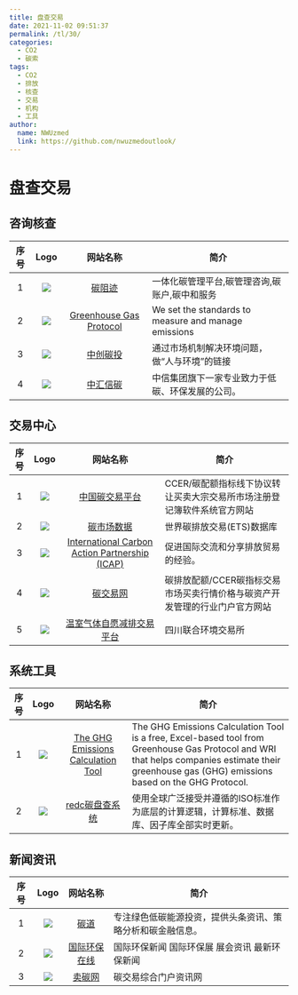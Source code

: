 ```yaml
---
title: 盘查交易
date: 2021-11-02 09:51:37
permalink: /tl/30/
categories:
  - CO2
  - 碳索
tags:
  - CO2
  - 排放
  - 核查
  - 交易
  - 机构
  - 工具
author: 
  name: NWUzmed
  link: https://github.com/nwuzmedoutlook/
---
```


# 盘查交易

## 咨询核查
| 序号 | Logo | 网站名称 | 简介 | 
|:---:|:----:|:----:|----|
| 1 | ![](https://i.postimg.cc/g0J2qMqv/2022-11-27-191547.png) | [碳阻迹](http://www.carbonstop.net/) | 一体化碳管理平台,碳管理咨询,碳账户,碳中和服务 |
| 2 | ![](https://i.postimg.cc/1z2Vghhg/2022-11-27-191735.png) | [Greenhouse Gas Protocol](https://ghgprotocol.org/) | We set the standards to measure and manage emissions |
| 3 | ![](https://i.postimg.cc/sfQd9FFj/2022-11-27-191919.png) | [中创碳投](http://www.sinocarbon.cn/) | 通过市场机制解决环境问题，做“人与环境”的链接 |
| 4 | ![](https://i.postimg.cc/rF51v9R6/shareholders.jpg) | [中汇信碳](http://www.ciamcarbon.com/?lang=zh-hans) | 中信集团旗下一家专业致力于低碳、环保发展的公司。 |

## 交易中心
| 序号 | Logo | 网站名称 | 简介 | 
|:---:|:----:|:----:|----|
| 1 | ![](https://i.postimg.cc/hjmKPhqY/2022-11-27-194240.png) | [中国碳交易平台](http://www.tanjiaoyi.org.cn/) | CCER/碳配额指标线下协议转让买卖大宗交易所市场注册登记簿软件系统官方网站 |
| 2 | ![](https://www.carbonmarketdata.com/assets/images/logo/logo_grey.png) | [碳市场数据](https://www.carbonmarketdata.com/zh_CN/shou-ye) | 世界碳排放交易(ETS)数据库 |
| 3 | ![](https://i.postimg.cc/cHgh6gTf/2022-11-27-200941.png) | [International Carbon Action Partnership (ICAP)](https://icapcarbonaction.com/zh) | 促进国际交流和分享排放贸易的经验。 |
| 4 | ![](https://i.postimg.cc/KvDB88G4/2022-11-27-194557.png) | [碳交易网](http://www.tanjiaoyi.com/) | 碳排放配额/CCER碳指标交易市场买卖行情价格与碳资产开发管理的行业门户官方网站 |
| 5 | ![](https://i.postimg.cc/V6H1RMW5/2022-11-27-194910.png) | [温室气体自愿减排交易平台](https://ets.sceex.com.cn/index.htm) | 四川联合环境交易所 |

## 系统工具
| 序号 | Logo | 网站名称 | 简介 | 
|:---:|:----:|:----:|----|
| 1 | ![](https://i.postimg.cc/1z2Vghhg/2022-11-27-191735.png) | [The GHG Emissions Calculation Tool](https://ghgprotocol.org/ghg-emissions-calculation-tool) | The GHG Emissions Calculation Tool is a free, Excel-based tool from Greenhouse Gas Protocol and WRI that helps companies estimate their greenhouse gas (GHG) emissions based on the GHG Protocol. |
| 2 | ![](https://i.postimg.cc/rpyWvXx3/2022-11-27-193050.png) | [redc碳盘查系统](http://redc.1clicktong.com/) |  使用全球广泛接受并遵循的ISO标准作为底层的计算逻辑，计算标准、数据库、因子库全部实时更新。 |

## 新闻资讯
| 序号 | Logo | 网站名称 | 简介 | 
|:---:|:----:|:----:|----|
| 1 | ![](https://i.postimg.cc/Qx4rpcS7/lo.png) | [碳道](http://www.ideacarbon.org/) | 专注绿色低碳能源投资，提供头条资讯、策略分析和碳金融信息。 |
| 2 | ![](https://i.postimg.cc/pdyQmMr8/logewo.png) | [国际环保在线](https://www.huanbao-world.com/) | 国际环保新闻 国际环保展 展会资讯 最新环保新闻 |
| 3 | ![](https://i.postimg.cc/XJTdpsDg/3a389f5f7798.png) | [卖碳网](https://www.maitanw.com/) | 碳交易综合门户资讯网 |
